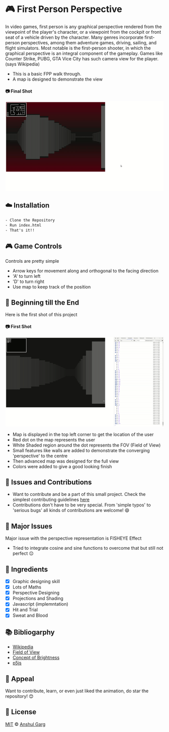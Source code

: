 # :video_game: First Person Perspective

In video games, first person is any graphical perspective rendered from the viewpoint of the player's character, or a viewpoint from the cockpit or front seat of a vehicle driven by the character. Many genres incorporate first-person perspectives, among them adventure games, driving, sailing, and flight simulators. Most notable is the first-person shooter, in which the graphical perspective is an integral component of the gameplay.
Games like Counter Strike, PUBG, GTA Vice City has such camera view for the player. (says Wikipedia)

- This is a basic FPP walk through.
- A map is designed to demonstrate the view

#### :camera: Final Shot

![GIF](https://github.com/garganshul108/first-person-perspective/blob/master/gif-and-screencasts/FPP_second_shot.gif)

## :cloud: Installation

```shell
- Clone the Repository
- Run index.html
- That's it!!
```

## :video_game: Game Controls

Controls are pretty simple

- Arrow keys for movement along and orthogonal to the facing direction
- 'A' to turn left
- 'D' to turn right
- Use map to keep track of the position

## :beginner: Beginning till the End

Here is the first shot of this project

#### :camera: First Shot

![GIF](https://github.com/garganshul108/first-person-perspective/blob/master/gif-and-screencasts/FPP_First_SHOT.gif)

- Map is displayed in the top left corner to get the location of the user
- Red dot on the map represents the user
- White Shaded region around the dot represents the FOV (Field of View)
- Small features like walls are added to demonstrate the converging 'perspective' to the centre
- Then advanced map was designed for the full view
- Colors were added to give a good looking finish

## :star2: Issues and Contributions
- Want to contribute and be a part of this small project. Check the simplest contributing guidelines [here](https://github.com/garganshul108/first-person-perspective/blob/master/CONTRIBUTING.md)
- Contributions don't have to be very special. From 'simple typos' to 'serious bugs' all kinds of contributions are welcome! :smile:

## :hammer: Major Issues

Major issue with the perspective representation is FISHEYE Effect

- Tried to integrate cosine and sine functions to overcome that but still not perfect :neutral_face:

## :pushpin: Ingredients

- [x] Graphic designing skill
- [x] Lots of Maths
- [x] Perspective Designing
- [x] Projections and Shading
- [x] Javascript (implemntation)
- [x] Hit and Trial
- [x] Sweat and Blood

## :books: Bibliogarphy

- [Wikipedia](<https://en.wikipedia.org/wiki/First-person_(gaming)>)
- [Field of View](https://whatis.techtarget.com/definition/field-of-view-FOV)
- [Concept of Brightness](http://www.astronomy.ohio-state.edu/~pogge/Ast162/Unit1/bright.html)
- [p5js](https://p5js.org/reference/)

## :star2: Appeal

Want to contribute, learn, or even just liked the animation, do star the repository! :blush:

## :scroll: License

[MIT](https://github.com/garganshul108/first-person-perspective/blob/master/LICENSE) © [Anshul Garg](https://github.com/garganshul108)
